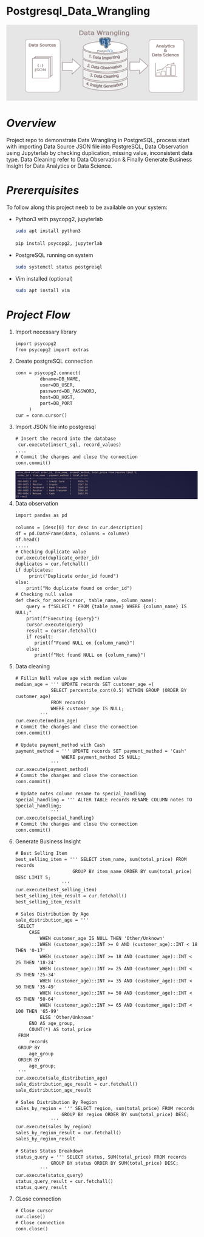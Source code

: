 # Postgresql_Data_Wrangling
![Screenshot of a project interface](postgresql_data_wrangling.png)
# *Overview*
Project repo to demonstrate Data Wrangling in PostgreSQL, process start with importing Data Source JSON file into PostgreSQL, Data Observation using Jupyterlab by checking duplication, missing value, inconsistent data type. Data Cleaning refer to Data Observation & Finally Generate Business Insight for Data Analytics or Data Science.
# *Prererquisites*
To follow along this project neeb to be available on your system:
- Python3 with psycopg2, jupyterlab
  ```bash
  sudo apt install python3

  pip install psycopg2, jupyterlab
  ```
- PostgreSQL running on system
  ```bash
  sudo systemctl status postgresql
  ```
- Vim installed (optional)
  ```bash
  sudo apt install vim
  ```
# *Project Flow*
1. Import necessary library
   ```python3
   import psycopg2
   from psycopg2 import extras
   ```
2. Create postgreSQL connection
   ```python3
   conn = psycopg2.connect(
            dbname=DB_NAME,
            user=DB_USER,
            password=DB_PASSWORD,
            host=DB_HOST,
            port=DB_PORT
        )
   cur = conn.cursor()
   ```
3. Import JSON file into postgresql
   ```python3
   # Insert the record into the database
    cur.execute(insert_sql, record_values)
   ....
   # Commit the changes and close the connection
   conn.commit()
   ```
   ![PostgreSQL Screenshot](postgresql_screenshot.png)
4. Data observation
   ```python3
   import pandas as pd

   columns = [desc[0] for desc in cur.description]
   df = pd.DataFrame(data, columns = columns)
   df.head()
   .....
   # Checking duplicate value
   cur.execute(duplicate_order_id)
   duplicates = cur.fetchall()
   if duplicates:
        print("Duplicate order_id found")
   else:
       print("No duplicate found on order_id")
   # Checking null value
   def check_for_none(cursor, table_name, column_name):
       query = f"SELECT * FROM {table_name} WHERE {column_name} IS NULL;"
       print(f"Executing {query}")
       cursor.execute(query)
       result = cursor.fetchall()
       if result:
          print(f"Found NULL on {column_name}")
       else:
          print(f"Not found NULL on {column_name}")
   ```
5. Data cleaning
   ```python3
   # Fillin Null value age with median value
   median_age = ''' UPDATE records SET customer_age =(
                SELECT percentile_cont(0.5) WITHIN GROUP (ORDER BY customer_age)
                FROM records)
                WHERE customer_age IS NULL;
            '''
   cur.execute(median_age)
   # Commit the changes and close the connection
   conn.commit()

   # Update payment_method with Cash
   payment_method = ''' UPDATE records SET payment_method = 'Cash'
                    WHERE payment_method IS NULL;
                '''
   cur.execute(payment_method)
   # Commit the changes and close the connection
   conn.commit()

   # Update notes column rename to special_handling
   special_handling = ''' ALTER TABLE records RENAME COLUMN notes TO special_handling;
                '''
   cur.execute(special_handling)
   # Commit the changes and close the connection
   conn.commit()
   ```
6. Generate Business Insight
   ```python3
   # Best Selling Item
   best_selling_item = ''' SELECT item_name, sum(total_price) FROM records
                        GROUP BY item_name ORDER BY sum(total_price) DESC LIMIT 5;
                    '''
   cur.execute(best_selling_item)
   best_selling_item_result = cur.fetchall()
   best_selling_item_result
   
   # Sales Distribution By Age
   sale_distribution_age = '''
    SELECT
        CASE
            WHEN customer_age IS NULL THEN 'Other/Unknown'
            WHEN (customer_age)::INT >= 0 AND (customer_age)::INT < 18 THEN '0-17'
            WHEN (customer_age)::INT >= 18 AND (customer_age)::INT < 25 THEN '18-24'
            WHEN (customer_age)::INT >= 25 AND (customer_age)::INT < 35 THEN '25-34'
            WHEN (customer_age)::INT >= 35 AND (customer_age)::INT < 50 THEN '35-49'
            WHEN (customer_age)::INT >= 50 AND (customer_age)::INT < 65 THEN '50-64'
            WHEN (customer_age)::INT >= 65 AND (customer_age)::INT < 100 THEN '65-99'
            ELSE 'Other/Unknown'
        END AS age_group,
        COUNT(*) AS total_price
    FROM
        records
    GROUP BY
        age_group
    ORDER BY
        age_group;
    '''
   cur.execute(sale_distribution_age)
   sale_distribution_age_result = cur.fetchall()
   sale_distribution_age_result
   
   # Sales Distribution By Region
   sales_by_region = ''' SELECT region, sum(total_price) FROM records
                    GROUP BY region ORDER BY sum(total_price) DESC;
                '''
   cur.execute(sales_by_region)
   sales_by_region_result = cur.fetchall()
   sales_by_region_result
   
   # Status Status Breakdown
   status_query = ''' SELECT status, SUM(total_price) FROM records
                GROUP BY status ORDER BY SUM(total_price) DESC;
            '''
   cur.execute(status_query)
   status_query_result = cur.fetchall()
   status_query_result
   
   ```
7. CLose connection
   ```python3
   # Close cursor
   cur.close()
   # Close connection
   conn.close()
   ```
